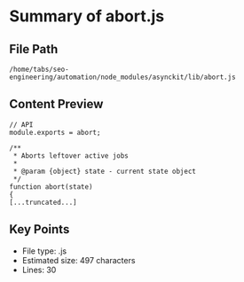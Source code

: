 # Summary of abort.js
  
## File Path
`/home/tabs/seo-engineering/automation/node_modules/asynckit/lib/abort.js`

## Content Preview
```
// API
module.exports = abort;

/**
 * Aborts leftover active jobs
 *
 * @param {object} state - current state object
 */
function abort(state)
{
[...truncated...]
```

## Key Points
- File type: .js
- Estimated size: 497 characters
- Lines: 30
